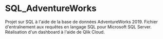 # SQL_AdventureWorks

Projet sur SQL à l'aide de la base de données AdventureWorks 2019. Fichier d'entraînement aux requêtes en langage SQL pour Microsoft SQL Server. Réalisation d'un dashboard à l'aide de Qlik Cloud. 


